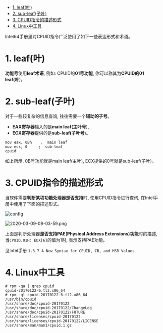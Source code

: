 
<!-- @import "[TOC]" {cmd="toc" depthFrom=1 depthTo=6 orderedList=false} -->

<!-- code_chunk_output -->

- [1. leaf(叶)](#1-leaf叶)
- [2. sub-leaf(子叶)](#2-sub-leaf子叶)
- [3. CPUID指令的描述形式](#3-cpuid指令的描述形式)
- [4. Linux中工具](#4-linux中工具)

<!-- /code_chunk_output -->

Intel64手册里对CPUID指令广泛使用了如下一些表达形式和术语。

# 1. leaf(叶)

**功能号**使用**leaf术语**, 例如: CPUID的**01号功能**, 你可以称其为**CPUID的01 leaf(叶**)。

# 2. sub-leaf(子叶)

对于一些较复杂的信息查询, 往往需要一个**辅助的子号**。

* **EAX寄存器**输入的是**main leaf(主叶号**), 
* **ECX寄存器**提供的是**sub\-leaf(子叶号**)。

```assembly
mov eax, 0Bh    ;  main leaf
mov ecx, 0     ;  sub-leaf
cpuid
```

如上所示, 0B号功能就是main leaf(主叶), ECX提供的0号就是sub-leaf(子叶)。

# 3. CPUID指令的描述形式

当软件需要**判断某项功能处理器是否支持**时, 使用CPUID指令进行查询, 在Intel手册中使用了下面的描述形式。

![config](./images/1.png)

![2020-03-09-09-03-59.png](./images/2020-03-09-09-03-59.png)

上面是判断处理器**是否支持PAE(Physical Address Extensions)功能**时的描述, 当`CPUID.01H: EDX[6]`的值为1时, 表示支持PAE功能。

见Intel手册 `1.3.7 A New Syntax for CPUID, CR, and MSR Values`

# 4. Linux中工具

```
# rpm -qa | grep cpuid
cpuid-20170122-6.tl2.x86_64
# rpm -ql cpuid-20170122-6.tl2.x86_64
/usr/bin/cpuid
/usr/share/doc/cpuid-20170122
/usr/share/doc/cpuid-20170122/ChangeLog
/usr/share/doc/cpuid-20170122/FUTURE
/usr/share/licenses/cpuid-20170122
/usr/share/licenses/cpuid-20170122/LICENSE
/usr/share/man/man1/cpuid.1.gz
```
